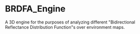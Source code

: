 # BRDFA_Engine
A 3D engine for the purposes of analyzing different "Bidirectional Reflectance Distribution Function"s over environment maps.
